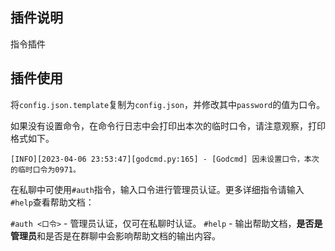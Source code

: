 ## 插件说明

指令插件

## 插件使用

将`config.json.template`复制为`config.json`，并修改其中`password`的值为口令。

如果没有设置命令，在命令行日志中会打印出本次的临时口令，请注意观察，打印格式如下。

```
[INFO][2023-04-06 23:53:47][godcmd.py:165] - [Godcmd] 因未设置口令，本次的临时口令为0971。
```

在私聊中可使用`#auth`指令，输入口令进行管理员认证。更多详细指令请输入`#help`查看帮助文档：

`#auth <口令>` - 管理员认证，仅可在私聊时认证。
`#help` - 输出帮助文档，**是否是管理员**和是否是在群聊中会影响帮助文档的输出内容。
